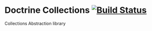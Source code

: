 # Doctrine Collections [![Build Status](https://travis-ci.org/doctrine/collections.svg?branch=master)](https://travis-ci.org/doctrine/collections)

Collections Abstraction library
